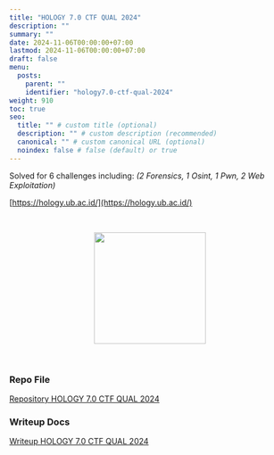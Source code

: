 ```yaml
---
title: "HOLOGY 7.0 CTF QUAL 2024"
description: ""
summary: ""
date: 2024-11-06T00:00:00+07:00
lastmod: 2024-11-06T00:00:00+07:00
draft: false
menu:
  posts:
    parent: ""
    identifier: "hology7.0-ctf-qual-2024"
weight: 910
toc: true
seo:
  title: "" # custom title (optional)
  description: "" # custom description (recommended)
  canonical: "" # custom canonical URL (optional)
  noindex: false # false (default) or true
---
```


Solved for 6 challenges including: *(2 Forensics, 1 Osint, 1 Pwn, 2 Web Exploitation)*

[https://hology.ub.ac.id/](https://hology.ub.ac.id/)

<br>
<p align="center">
  <a href="https://hology.ub.ac.id/" target="_blank">
    <img src="https://hology.ub.ac.id/assets/hologyFooter-D0Qmdf3X.svg" width="200">
  </a>
</p>

<br>

### Repo File

<a href="https://github.com/nopedawn/CTF/tree/main/Hology7.0CTF24/" target="_blank">Repository HOLOGY 7.0 CTF QUAL 2024</a>

### Writeup Docs

<a href="https://docs.google.com/document/d/1SbxjNqGYbOAguQBbciNHFpcb06w6R9SGpyQWmecuo3w/edit?usp=sharing" target="_blank">Writeup HOLOGY 7.0 CTF QUAL 2024</a>
